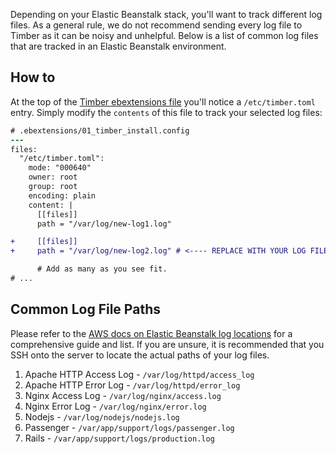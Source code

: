 Depending on your Elastic Beanstalk stack, you'll want to track different log files. As a general rule, we do not recommend sending every log file to Timber as it can be noisy and unhelpful. Below is a list of common log files that are tracked in an Elastic Beanstalk environment.


## How to

At the top of the [Timber ebextensions file](https://raw.githubusercontent.com/timberio/agent/v0.2.0/support/scripts/platforms/aws_elastic_beanstalk/01_timber_install.config) you'll notice a `/etc/timber.toml` entry. Simply modify the `contents` of this file to track your selected log files:

```diff
# .ebextensions/01_timber_install.config
---
files:
  "/etc/timber.toml":
    mode: "000640"
    owner: root
    group: root
    encoding: plain
    content: |
      [[files]]
      path = "/var/log/new-log1.log"

+     [[files]]
+     path = "/var/log/new-log2.log" # <---- REPLACE WITH YOUR LOG FILE PATH

      # Add as many as you see fit.
# ...
```


## Common Log File Paths

Please refer to the [AWS docs on Elastic Beanstalk log locations](http://docs.aws.amazon.com/elasticbeanstalk/latest/dg/using-features.logging.html#health-logs-instancelocation) for a comprehensive guide and list. If you are unsure, it is recommended that you SSH onto the server to locate the actual paths of your log files.

  1. Apache HTTP Access Log - `/var/log/httpd/access_log`
  2. Apache HTTP Error Log - `/var/log/httpd/error_log`
  3. Nginx Access Log - `/var/log/nginx/access.log`
  4. Nginx Error Log - `/var/log/nginx/error.log`
  5. Nodejs - `/var/log/nodejs/nodejs.log`
  6. Passenger - `/var/app/support/logs/passenger.log`
  7. Rails - `/var/app/support/logs/production.log`

